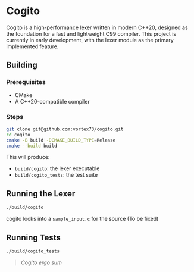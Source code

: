 # Cogito

Cogito is a high-performance lexer written in modern C++20, designed as the foundation for a fast and lightweight C99 compiler. This project is currently in early development, with the lexer module as the primary implemented feature.

## Building

### Prerequisites

- CMake
- A C++20-compatible compiler

### Steps

```bash
git clone git@github.com:vortex73/cogito.git
cd cogito
cmake -B build -DCMAKE_BUILD_TYPE=Release
cmake --build build
```

This will produce:

- `build/cogito`: the lexer executable
- `build/cogito_tests`: the test suite

## Running the Lexer

```bash
./build/cogito
```

cogito looks into a `sample_input.c` for the source (To be fixed)

## Running Tests

```bash
./build/cogito_tests
```


> *Cogito ergo sum*

